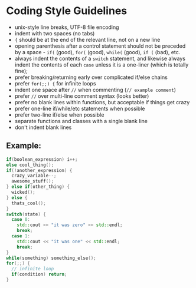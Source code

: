 # Coding Style Guidelines
* unix-style line breaks, UTF-8 file encoding
* indent with two spaces (no tabs)
* `{` should be at the end of the relevant line, not on a new line
* opening parenthesis after a control statement should not be preceded by a space -
  `if(` (good), `for(` (good), `while(` (good), `if (` (bad), etc.
* always indent the contents of a `switch` statement, and likewise always indent the contents of
  each `case` unless it is a one-liner (which is totally fine);
* prefer breaking/returning early over complicated if/else chains
* prefer `for(;;) {` for infinite loops
* indent one space after `//` when commenting (`// example comment`)
* prefer `//` over multi-line comment syntax (looks better)
* prefer no blank lines within functions, but acceptable if things get crazy
* prefer one-line if/while/etc statements when possible
* prefer two-line if/else when possible
* separate functions and classes with a single blank line
* don't indent blank lines

## Example:

```C++
if(boolean_expression) i++;
else cool_thing();
if(!another_expression) {
  crazy_variable--;
  awesome_stuff();
} else if(other_thing) {
  wicked();
} else {
  thats_cool();
}
switch(state) {
  case 0:
    std::cout << "it was zero" << std::endl;
    break;
  case 1:
    std::cout << "it was one" << std::endl;
    break;
}
while(something) something_else();
for(;;) {
  // infinite loop
  if(condition) return;
}
```
